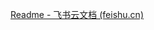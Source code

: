 [‌⁠⁠‬⁠‍‌‬﻿⁠⁠‍‌‍‍﻿‍‍‬⁠‌⁠⁠‍﻿Readme - 飞书云文档 (feishu.cn)](https://ncnqr3n7dhdn.feishu.cn/docx/J6BGdIHLdoRYFPxISq8cbbJknNf)
